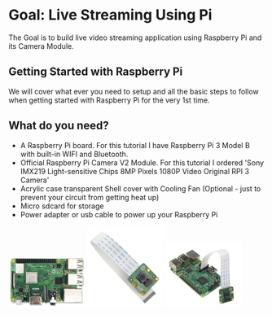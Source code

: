 # Goal: Live Streaming Using Pi
The Goal is to build live video streaming application using Raspberry Pi and its Camera Module.

## Getting Started with Raspberry Pi
We will cover what ever you need to setup and all the basic steps to follow when getting started with Raspberry Pi for the very 1st time. 

## What do you need?
- A Raspberry Pi board. For this tutorial I have Raspberry Pi 3 Model B with built-in WIFI and Bluetooth.
- Official Raspberry Pi Camera V2 Module. For this tutorial I ordered 'Sony IMX219 Light-sensitive Chips 8MP Pixels 1080P Video Original RPI 3 Camera'
- Acrylic case transparent Shell cover with Cooling Fan (Optional - just to prevent your circuit from getting heat up)
- Micro sdcard for storage
- Power adapter or usb cable to power up your Raspberry Pi

<p float="left">
<img src="https://github.com/faizan-tariq/LiveStreamingRaspberryPi/blob/master/2.png" width="150"/>
<img src="https://github.com/faizan-tariq/LiveStreamingRaspberryPi/blob/master/3.png" width="150"/>
<img src="https://github.com/faizan-tariq/LiveStreamingRaspberryPi/blob/master/4.png" width="150"/>
</p>
